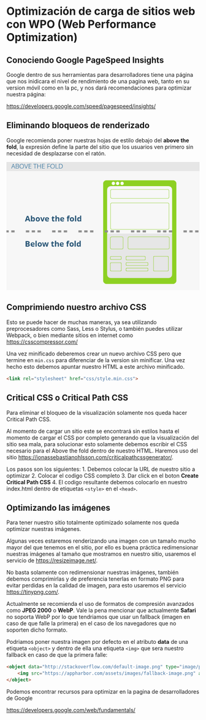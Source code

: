 # Optimización de carga de sitios web con WPO (Web Performance Optimization)

## Conociendo Google PageSpeed Insights

Google dentro de sus herramientas para desarrolladores tiene una página que nos inidicara el nivel de rendimiento de una pagina web, tanto en su version móvil como en la pc, y nos dará recomendaciones para optimizar nuestra página:

<https://developers.google.com/speed/pagespeed/insights/>

## Eliminando bloqueos de renderizado

Google recomienda poner nuestras hojas de estilo debajo del **above the fold**, la expresión define la parte del sitio que los usuarios ven primero sin necesidad de desplazarse con el ratón.

![aboveTheFold](images/aboveTheFold.png)

## Comprimiendo nuestro archivo CSS

Esto se puede hacer de muchas maneras, ya sea utilizando preprocesadores como Sass, Less o Stylus, o también puedes utilizar Webpack, o bien mediante sitios en internet como <https://csscompressor.com/>

Una vez minificado deberemos crear un nuevo archivo CSS pero que termine en `min.css` para diferenciar de la version sin minificar. Una vez hecho esto debemos apuntar nuestro HTML a este archivo minificado.

```html
<link rel="stylesheet" href="css/style.min.css">
```

## Critical CSS o Critical Path CSS

Para eliminar el bloqueo de la visualización solamente nos queda hacer Critical Path CSS.

Al momento de cargar un sitio este se encontrará sin estilos hasta el momento de cargar el CSS por completo generando que la visualización del sitio sea mala, para solucionar esto solamente debemos escribir el CSS necesario para el Above the fold dentro de nuestro HTML. Haremos uso del sitio <https://jonassebastianohlsson.com/criticalpathcssgenerator/>.

Los pasos son los siguientes:
    1. Debemos colocar la URL de nuestro sitio a optimizar
    2. Colocar el codigo CSS completo
    3. Dar click en el boton **Create Critical Path CSS**
    4. El codigo resultante debemos colocarlo en nuestro index.html dentro de etiquetas `<style>` en el `<head>`.

## Optimizando las imágenes

Para tener nuestro sitio totalmente optimizado solamente nos queda optimizar nuestras imágenes.

Algunas veces estaremos renderizando una imagen con un tamaño mucho mayor del que tenemos en el sitio, por ello es buena práctica redimensionar nuestras imágenes al tamaño que mostramos en nuestro sitio, usaremos el servicio de <https://resizeimage.net/>.

No basta solamente con redimensionar nuestras imágenes, también debemos comprimirlas y de preferencia tenerlas en formato PNG para evitar perdidas en la calidad de imagen, para esto usaremos el servicio <https://tinypng.com/>.

Actualmente se recomienda el uso de formatos de compresión avanzados como **JPEG 2000** o **WebP**. Vale la pena mencionar que actualmente **Safari** no soporta WebP por lo que tendriamos que usar un fallback (imagen en caso de que falle la primera) en el caso de los navegadores que no soporten dicho formato.

Podriamos poner nuestra imagen por defecto en el atributo **data** de una etiqueta `<object>` y dentro de ella una etiqueta `<img>` que sera nuestro fallback en caso de que la primera falle:

```html
<object data="http://stackoverflow.com/default-image.png" type="image/png">
    <img src="https://appharbor.com/assets/images/fallback-image.png" alt="example">
</object>
```

Podemos encontrar recursos para optimizar en la pagina de desarrolladores de Google 

<https://developers.google.com/web/fundamentals/>